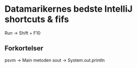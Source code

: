 # Datamarikernes bedste IntelliJ shortcuts & fifs

Run &rightarrow; Shift + F10

## Forkortelser 

psvm &rightarrow; Main metoden
sout &rightarrow; System.out.println
